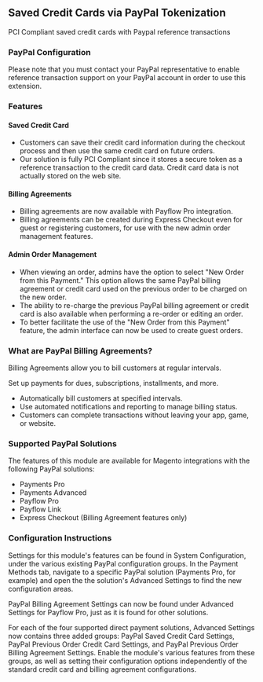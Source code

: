 ## <a name="paypal-token" />Saved Credit Cards via PayPal Tokenization

PCI Compliant saved credit cards with Paypal reference transactions

### PayPal Configuration

Please note that you must contact your PayPal representative to enable reference transaction support on your PayPal account in order to use this extension.

### Features

#### Saved Credit Card

* Customers can save their credit card information during the checkout process and then use the same credit card on future orders.    
* Our solution is fully PCI Compliant since it stores a secure token as a reference transaction to the credit card data. Credit card data is not actually stored on the web site.

#### Billing Agreements

* Billing agreements are now available with Payflow Pro integration.    
* Billing agreements can be created during Express Checkout even for guest or registering customers, for use with the new admin order management features.  
       
#### Admin Order Management

* When viewing an order, admins have the option to select "New Order from this Payment." This option allows the same PayPal billing agreement or credit card used on the previous order to be charged on the new order.  
* The ability to re-charge the previous PayPal billing agreement or credit card is also available when performing a re-order or editing an order.
* To better facilitate the use of the "New Order from this Payment" feature, the admin interface can now be used to create guest orders.

### What are PayPal Billing Agreements?

Billing Agreements allow you to bill customers at regular intervals.

Set up payments for dues, subscriptions, installments, and more.

* Automatically bill customers at specified intervals.
* Use automated notifications and reporting to manage billing status.
* Customers can complete transactions without leaving your app, game, or website.

### Supported PayPal Solutions

The features of this module are available for Magento integrations with the following PayPal solutions:

* Payments Pro
* Payments Advanced
* Payflow Pro
* Payflow Link
* Express Checkout (Billing Agreement features only)

### Configuration Instructions

Settings for this module's features can be found in System Configuration, under the various existing PayPal configuration groups.  In the Payment Methods tab, navigate to a specific PayPal solution (Payments Pro, for example) and open the the solution's Advanced Settings to find the new configuration areas.

PayPal Billing Agreement Settings can now be found under Advanced Settings for Payflow Pro, just as it is found for other solutions.

For each of the four supported direct payment solutions, Advanced Settings now contains three added groups:  PayPal Saved Credit Card Settings, PayPal Previous Order Credit Card Settings, and PayPal Previous Order Billing Agreement Settings. Enable the module's various features from these groups, as well as setting their configuration options independently of the standard credit card and billing agreement configurations.